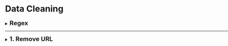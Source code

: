 #  Data Cleaning

<div style='width:1000px;margin:auto'>

<details><summary><b style='font-size:20px'>Regex</b></summary><p><ul>
<li><a href="./0_notebooks/4-regex.html">FastAI tutorial on Regex</a></li>
</ul></p></details><hr>

<details><summary><b style='font-size:20px'>1. Remove URL</b></summary><p>
<h4>1. Find text contains URL</h4>
```
df.loc[df['text'].str.contains('http')]
```
<h4>2. Remove text contains URL</h4>
```
# First code
import re

def remove_URL(text):
    url = re.compile(r'https?://\S+|www\.\S+')
    return url.sub(r'',text)
    
# Second Code
pattern = re.compile('http[s]?://(?:[a-zA-Z]|[0-9]|[$-_@.&+]|[!*\(\),]|(?:%[0-9a-fA-F][0-9a-fA-F]))+')

def remove_URL(text):
    no_html= pattern.sub('',text)
    return no_html
```
</p></details>

<details><summary><b style='font-size:20px'>2. Remove HTML</b></summary><p>
~~~python
def remove_HTML(text):
    html = re.compile(r'<.*?>')
    return html.sub(r'', text)
~~~
</p></details>

<details><summary><b style='font-size:20px'>3. Remove emoji</b></summary><p>
~~~python
# Reference : https://gist.github.com/slowkow/7a7f61f495e3dbb7e3d767f97bd7304b
def remove_emoji(text):
    emoji_pattern = re.compile("["
                           u"\U0001F600-\U0001F64F"  # emoticons
                           u"\U0001F300-\U0001F5FF"  # symbols & pictographs
                           u"\U0001F680-\U0001F6FF"  # transport & map symbols
                           u"\U0001F1E0-\U0001F1FF"  # flags (iOS)
                           u"\U00002702-\U000027B0"
                           u"\U000024C2-\U0001F251"
                           "]+", flags=re.UNICODE)
    return emoji_pattern.sub(r'', text)
~~~

```
def remove_emoji(inputString):
    return inputString.encode('ascii', 'ignore').decode('ascii')
```
</p></details>

<details><summary><b style='font-size:20px'>4. Remove Punctuations</b></summary><p>
~~~python
import string

def remove_punct(text):
    table = str.maketrans('', '', string.punctuation)
    return text.translate(table)
~~~
~~~
general_punctuations = [',', '.', '"', ':', ')', '(', '-', '!', '?', '|', ';', "'", '$', '&', '/', '[', ']', '>', '%', '=', '#', '*', '+', '\\', '•',  '~', '@', '£', 
 '·', '_', '{', '}', '©', '^', '®', '`',  '<', '→', '°', '€', '™', '›',  '♥', '←', '×', '§', '″', '′', 'Â', '█', '½', 'à', '…', 
 '“', '★', '”', '–', '●', 'â', '►', '−', '¢', '²', '¬', '░', '¶', '↑', '±', '¿', '▾', '═', '¦', '║', '―', '¥', '▓', '—', '‹', '─', 
 '▒', '：', '¼', '⊕', '▼', '▪', '†', '■', '’', '▀', '¨', '▄', '♫', '☆', 'é', '¯', '♦', '¤', '▲', 'è', '¸', '¾', 'Ã', '⋅', '‘', '∞', 
 '∙', '）', '↓', '、', '│', '（', '»', '，', '♪', '╩', '╚', '³', '・', '╦', '╣', '╔', '╗', '▬', '❤', 'ï', 'Ø', '¹', '≤', '‡', '√']

arabic_punctuations = '''٠١٢٣٤٥٦٧٨٩`÷×؛<>_()*&^%][ـ،/:"؟.,'{}~¦+|!”…“–ـ'''

punctuations_list = arabic_punctuations + ''.join(general_punctuations)


def remove_punctuations(text):
    translator = str.maketrans('', '', punctuations_list)
    return text.translate(translator)
~~~
~~~
def clean_text(x):
    pattern = r'[^a-zA-z0-9\s]'
    text = re.sub(pattern, '', x)
    return x
~~~
</p></details>

<details><summary><b style='font-size:20px'>5. Spell Checker</b></summary><p>
~~~python
!pip install pyspellchecker

from spellchecker import SpellChecker

spell = SpellChecker()
def correct_spellings(text):
    corrected_text = []
    misspelled_words = spell.unknown(text.split())
    
    for word in text.split():
        if word in misspelled_words:
            corrected_text.append(spell.correction(word))
        else:
            corrected_text.append(word)
    return " ".join(corrected_text)
~~~
</p></details>

<details><summary><b style='font-size:20px'>6. Find Hashtags</b></summary><p>
```
import re
from tqdm import tqdm
tqdm.pandas(tqdm())

# Extracting hastags using simple regex
train['hastags'] = train['text'].progress_apply(lambda x: re.findall('#\w*', x))
```

```
#Finding the hashtags in a tweet
def hashtag(tweet):
    with_hashtag = " ".join([word for word in tweet.split() if word.startswith('#')])
    with_hashtag = with_hashtag.lower().split()
    return with_hashtag
```
</p></details>

<details><summary><b style='font-size:20px'>7. Clean Numbers</b></summary><p>
```
## Why do we want to replace numbers with #s? Because most embeddings have preprocessed their text like this.
def clean_numbers(x):
    if bool(re.search(r'\d', x)):
        x = re.sub('[0-9]{5,}', '#####', x)
        x = re.sub('[0-9]{4}', '####', x)
        x = re.sub('[0-9]{3}', '###', x)
        x = re.sub('[0-9]{2}', '##', x)
    return x
```
```
# Remove the numbers
from string import digits

def remove_numbers(text):
    remove_digits = str.maketrans('', '', digits)
    return text.translate(remove_digits)
```
</p></details>

<details><summary><b style='font-size:20px'>8. Remove Contractions</b></summary><p>
~~~
contraction_dict = {"ain't": "is not", "aren't": "are not","can't": "cannot", "'cause": "because", "could've": "could have", "couldn't": "could not", "didn't": "did not",  "doesn't": "does not", "don't": "do not", "hadn't": "had not", "hasn't": "has not", "haven't": "have not", "he'd": "he would","he'll": "he will", "he's": "he is", "how'd": "how did", "how'd'y": "how do you", "how'll": "how will", "how's": "how is",  "I'd": "I would", "I'd've": "I would have", "I'll": "I will", "I'll've": "I will have","I'm": "I am", "I've": "I have", "i'd": "i would", "i'd've": "i would have", "i'll": "i will",  "i'll've": "i will have","i'm": "i am", "i've": "i have", "isn't": "is not", "it'd": "it would", "it'd've": "it would have", "it'll": "it will", "it'll've": "it will have","it's": "it is", "let's": "let us", "ma'am": "madam", "mayn't": "may not", "might've": "might have","mightn't": "might not","mightn't've": "might not have", "must've": "must have", "mustn't": "must not", "mustn't've": "must not have", "needn't": "need not", "needn't've": "need not have","o'clock": "of the clock", "oughtn't": "ought not", "oughtn't've": "ought not have", "shan't": "shall not", "sha'n't": "shall not", "shan't've": "shall not have", "she'd": "she would", "she'd've": "she would have", "she'll": "she will", "she'll've": "she will have", "she's": "she is", "should've": "should have", "shouldn't": "should not", "shouldn't've": "should not have", "so've": "so have","so's": "so as", "this's": "this is","that'd": "that would", "that'd've": "that would have", "that's": "that is", "there'd": "there would", "there'd've": "there would have", "there's": "there is", "here's": "here is","they'd": "they would", "they'd've": "they would have", "they'll": "they will", "they'll've": "they will have", "they're": "they are", "they've": "they have", "to've": "to have", "wasn't": "was not", "we'd": "we would", "we'd've": "we would have", "we'll": "we will", "we'll've": "we will have", "we're": "we are", "we've": "we have", "weren't": "were not", "what'll": "what will", "what'll've": "what will have", "what're": "what are",  "what's": "what is", "what've": "what have", "when's": "when is", "when've": "when have", "where'd": "where did", "where's": "where is", "where've": "where have", "who'll": "who will", "who'll've": "who will have", "who's": "who is", "who've": "who have", "why's": "why is", "why've": "why have", "will've": "will have", "won't": "will not", "won't've": "will not have", "would've": "would have", "wouldn't": "would not", "wouldn't've": "would not have", "y'all": "you all", "y'all'd": "you all would","y'all'd've": "you all would have","y'all're": "you all are","y'all've": "you all have","you'd": "you would", "you'd've": "you would have", "you'll": "you will", "you'll've": "you will have", "you're": "you are", "you've": "you have"}

def _get_contractions(contraction_dict):
    contraction_re = re.compile('(%s)' % '|'.join(contraction_dict.keys()))
    return contraction_dict, contraction_re

contractions, contractions_re = _get_contractions(contraction_dict)

def replace_contractions(text):
    def replace(match):
        return contractions[match.group(0)]
    return contractions_re.sub(replace, text)

# Usage
replace_contractions("this's a text with contraction")
~~~
</p></details>

<details><summary><b style='font-size:20px'>9. Stemming</b></summary><p>
<h4>1. Snowball Stemmer</h4>
~~~
from nltk.stem import  SnowballStemmer
from nltk.tokenize.toktok import ToktokTokenizer
def stem_text(text):
    tokenizer = ToktokTokenizer()
    stemmer = SnowballStemmer('english')
    tokens = tokenizer.tokenize(text)
    tokens = [token.strip() for token in tokens]
    tokens = [stemmer.stem(token.lower()) for token in tokens]
    return ' '.join(tokens)
~~~

<h4>2. Porter Stemmer</h4>
```
from nltk.stem.porter import PorterStemmer

stemmer = PorterStemmer()
' '.join([stemmer.stem(w).strip("'") for w in "dish washer's washed dishes".split()])

##### Result #######
'dish washer wash dish'
```
</p></details>

<details><summary><b style='font-size:20px'>10. Lemmatization</b></summary><p>
~~~
import nltk
from nltk.stem import WordNetLemmatizer
from nltk.tokenize.toktok import ToktokTokenizer
nltk.download('wordnet')


def lemma_text(text):
    lemmatizer = WordNetLemmatizer()
    tokenizer  = ToktokTokenizer()
    tokens     = tokenizer.tokenize(text)
    tokens     = [token.strip() for token in tokens]
    tokens     = [lemmatizer.lemmatize(token.lower()) for token in tokens]
    return ' '.join(tokens)
~~~
</p></details>

<details><summary><b style='font-size:20px'>12. Remove Stopwords</b></summary><p>
<p><b>NOTE:</b>Stopwords in NLTK is different than in Sklearn.</p>

<h4>NLTK</h4>
```
import nltk
from nltk.corpus import stopwords
nltk.download('stopwords')

stop = stopwords.words('english')

def remove_stopwords(text):
    return ' '.join([word.lower() for word in text.split() if word not in stop])
    
#### Usage 
tweet['text'] = tweet.text.progress_apply(remove_stopwords)
```

<h4>Sklearn</h4>
```
from sklearn.feature_extraction.text import ENGLISH_STOP_WORDS as sklearn_stop_words
print(len(sklearn_stop_words))

# You can take the common between NLTK and Sklearn.
print(len(nltk_stop_words.intersection(sklearn_stop_words)))
```
</p></details>

<details><summary><b style='font-size:20px'>13. Remove Repeating Characters</b></summary><p>
```
# Credits: https://github.com/motazsaad/process-arabic-text/blob/master/clean_arabic_text.py
def remove_repeating_char(text):
    return re.sub(r'(.)\1+', r'\1', text)
```
</p></details>

<details><summary><b style='font-size:20px'>14. Remove Diacritics (Arabic)</b></summary><p>
```
# Credits: https://github.com/motazsaad/process-arabic-text/blob/master/clean_arabic_text.py
arabic_diacritics = re.compile("""
                             ّ    | # Tashdid
                             َ    | # Fatha
                             ً    | # Tanwin Fath
                             ُ    | # Damma
                             ٌ    | # Tanwin Damm
                             ِ    | # Kasra
                             ٍ    | # Tanwin Kasr
                             ْ    | # Sukun
                             ـ     # Tatwil/Kashida
                         """, re.VERBOSE)

def remove_diacritics(text):
    return re.sub(arabic_diacritics, '', text)
```
</p></details>

<details><summary><b style='font-size:20px'>15. Normalize Arabic Characters</b></summary><p>
```
def normalize_arabic(text):
    text = re.sub("[إأآا]", "ا", text)
    text = re.sub("ى", "ي", text)
    text = re.sub("ؤ", "ء", text)
    text = re.sub("ئ", "ء", text)
    text = re.sub("ة", "ه", text)
    text = re.sub("گ", "ك", text)
    return text
```
</p></details>

</div>